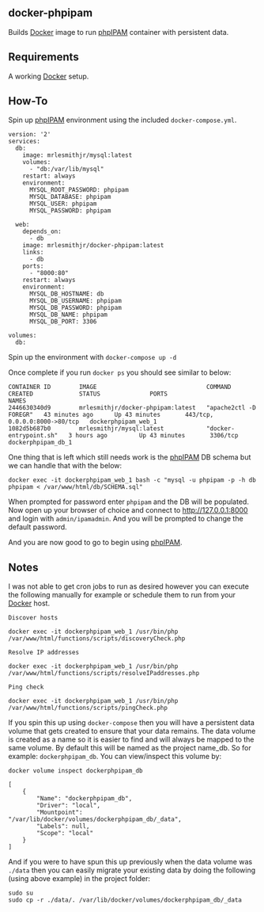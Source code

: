 docker-phpipam
--------------

Builds [Docker] image to run [phpIPAM] container with persistent data.  

Requirements
------------

A working [Docker] setup.  

## How-To
Spin up [phpIPAM] environment using the included `docker-compose.yml`.  

```
version: '2'
services:
  db:
    image: mrlesmithjr/mysql:latest
    volumes:
      - "db:/var/lib/mysql"
    restart: always
    environment:
      MYSQL_ROOT_PASSWORD: phpipam
      MYSQL_DATABASE: phpipam
      MYSQL_USER: phpipam
      MYSQL_PASSWORD: phpipam

  web:
    depends_on:
      - db
    image: mrlesmithjr/docker-phpipam:latest
    links:
      - db
    ports:
      - "8000:80"
    restart: always
    environment:
      MYSQL_DB_HOSTNAME: db
      MYSQL_DB_USERNAME: phpipam
      MYSQL_DB_PASSWORD: phpipam
      MYSQL_DB_NAME: phpipam
      MYSQL_DB_PORT: 3306

volumes:
  db:
```

Spin up the environment with `docker-compose up -d`

Once complete if you run `docker ps` you should see similar to below:

```
CONTAINER ID        IMAGE                               COMMAND                  CREATED             STATUS              PORTS                           NAMES
2446630340d9        mrlesmithjr/docker-phpipam:latest   "apache2ctl -D FOREGR"   43 minutes ago      Up 43 minutes       443/tcp, 0.0.0.0:8000->80/tcp   dockerphpipam_web_1
1082d5b687b0        mrlesmithjr/mysql:latest            "docker-entrypoint.sh"   3 hours ago         Up 43 minutes       3306/tcp                        dockerphpipam_db_1
```
One thing that is left which still needs work is the [phpIPAM] DB schema but we
can handle that with the below:
```
docker exec -it dockerphpipam_web_1 bash -c "mysql -u phpipam -p -h db phpipam < /var/www/html/db/SCHEMA.sql"
```
When prompted for password enter `phpipam` and the DB will be populated.  
Now open up your browser of choice and connect to http://127.0.0.1:8000 and
login with `admin/ipamadmin`. And you will be prompted to change the default
password.

And you are now good to go to begin using [phpIPAM].

Notes
-----
I was not able to get cron jobs to run as desired
however you can execute the following manually for example or schedule them to run from your [Docker] host.

`Discover hosts`
```
docker exec -it dockerphpipam_web_1 /usr/bin/php /var/www/html/functions/scripts/discoveryCheck.php
```
`Resolve IP addresses`
```
docker exec -it dockerphpipam_web_1 /usr/bin/php /var/www/html/functions/scripts/resolveIPaddresses.php
```
`Ping check`
```
docker exec -it dockerphpipam_web_1 /usr/bin/php /var/www/html/functions/scripts/pingCheck.php
```
If you spin this up using `docker-compose` then you will have a persistent data
volume that gets created to ensure that your data remains. The data volume is
created as a name so it is easier to find and will always be mapped to the same
volume. By default this will be named as the project name_db. So for example:
`dockerphpipam_db`.
You can view/inspect this volume by:
```
docker volume inspect dockerphpipam_db
```
```
[
    {
        "Name": "dockerphpipam_db",
        "Driver": "local",
        "Mountpoint": "/var/lib/docker/volumes/dockerphpipam_db/_data",
        "Labels": null,
        "Scope": "local"
    }
]
```
And if you were to have spun this up previously when the data volume was `./data`
then you can easily migrate your existing data by doing the following (using above
example) in the project folder:
```
sudo su
sudo cp -r ./data/. /var/lib/docker/volumes/dockerphpipam_db/_data
```

[phpIPAM]: <http://phpipam.net>
[Docker]: <http://docker.com>
